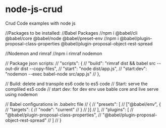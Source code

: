 # node-js-crud
Crud Code examples with node js

//Packages to be installed:
//Babel Packages
//npm i @babel/cli @babel/core @babel/node @babel/preset-env
//npm i @babel/plugin-proposal-class-properties @babel/plugin-proposal-object-rest-spread

//Nodemon and rimraf
//npm i rimraf nodemon

// Package json scripts:
// "scripts": {
//  "build": "rimraf dist && babel src --out-dir dist  --copy-files",
//  "start": "node dist/app.js",
//  "start:dev": "nodemon --exec babel-node src/app.js"
// },

// Build: delete and transpile es6 code to es5 code
// Start: serve the compliled es5 code
// start dev: for dev env use bable core and live serve using nodemon

// Babel configurations in .babelrc file
// {
//   "presets": [
//     ["@babel/env", {
//       "targets": {
//         "node": "current"
//       }
//     }]
//   ],
//   "plugins": [
//     "@babel/plugin-proposal-class-properties",
//     "@babel/plugin-proposal-object-rest-spread"
//   ]
// }
